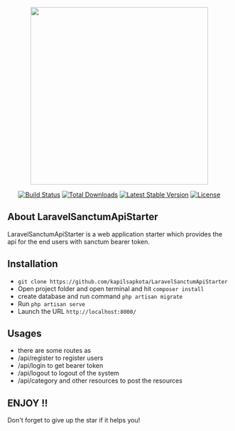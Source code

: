 <p align="center">
<a href="https://laravel.com" target="_blank">
<img src="https://raw.githubusercontent.com/laravel/art/master/logo-lockup/5%20SVG/2%20CMYK/1%20Full%20Color/laravel-logolockup-cmyk-red.svg" width="400">
</a>
</p>

<p align="center">
<a href="https://travis-ci.org/laravel/framework"><img src="https://travis-ci.org/laravel/framework.svg" alt="Build Status"></a>
<a href="https://packagist.org/packages/laravel/framework"><img src="https://img.shields.io/packagist/dt/laravel/framework" alt="Total Downloads"></a>
<a href="https://packagist.org/packages/laravel/framework"><img src="https://img.shields.io/packagist/v/laravel/framework" alt="Latest Stable Version"></a>
<a href="https://packagist.org/packages/laravel/framework"><img src="https://img.shields.io/packagist/l/laravel/framework" alt="License"></a>
</p>

## About LaravelSanctumApiStarter

LaravelSanctumApiStarter is a web application starter which provides the api for the end users with sanctum bearer token.

## Installation

- ```git clone https://github.com/kapilsapkota/LaravelSanctumApiStarter```
- Open project folder and open terminal and hit ```composer install```
- create database and run command ```php artisan migrate```
- Run ```php artisan serve```
- Launch the URL ```http://localhost:8000/```

## Usages
 - there are some routes as 
 - /api/register to register users
 - /api/login to get bearer token
 - /api/logout to logout of the system
 - /api/category and other resources to post the resources

## ENJOY !! 
Don't forget to give up the star if it helps you!

